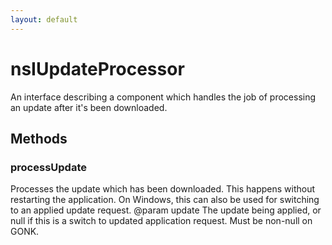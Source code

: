 ```yaml
---
layout: default
---
```


# nsIUpdateProcessor #

An interface describing a component which handles the job of processing
an update after it's been downloaded.


## Methods ##

### processUpdate ###

Processes the update which has been downloaded.
This happens without restarting the application.
On Windows, this can also be used for switching to an applied
update request.
@param update The update being applied, or null if this is a switch
              to updated application request.  Must be non-null on GONK.

